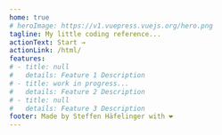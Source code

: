 ```yaml
---
home: true
# heroImage: https://v1.vuepress.vuejs.org/hero.png
tagline: My little coding reference...
actionText: Start →
actionLink: /html/
features:
# - title: null
#   details: Feature 1 Description
# - title: work in progress...
#   details: Feature 2 Description
# - title: null
#   details: Feature 3 Description
footer: Made by Steffen Häfelinger with ❤️
---
```

